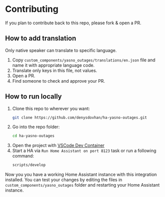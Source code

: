 # Contributing

If you plan to contribute back to this repo, please fork & open a PR.

## How to add translation

Only native speaker can translate to specific language.

1. Copy `custom_components/yasno_outages/translations/en.json` file and name it with appropriate language code.
1. Translate only keys in this file, not values.
1. Open a PR.
1. Find someone to check and approve your PR.

## How to run locally

1. Clone this repo to wherever you want:
   ```sh
   git clone https://github.com/denysdovhan/ha-yasno-outages.git
   ```
2. Go into the repo folder:
   ```sh
   cd ha-yasno-outages
   ```
3. Open the project with [VSCode Dev Container](https://code.visualstudio.com/docs/devcontainers/containers)
4. Start a HA via `Run Home Assistant on port 8123` task or run a following command:
   ```sh
   scripts/develop
   ```

Now you you have a working Home Assistant instance with this integration installed. You can test your changes by editing the files in `custom_components/yasno_outages` folder and restarting your Home Assistant instance.
